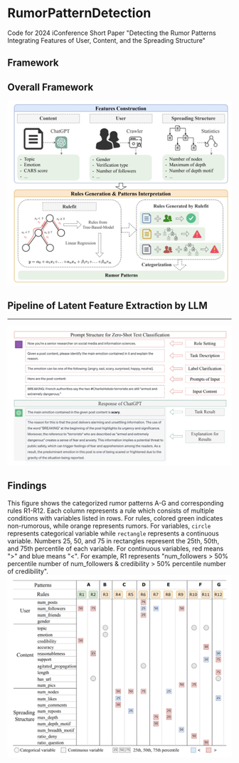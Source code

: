 # RumorPatternDetection
Code for 2024 iConference Short Paper "Detecting the Rumor Patterns Integrating Features of User, Content, and the Spreading Structure"

Framework
---
## Overall Framework
<img src='assets/framework.png' width=600>

## Pipeline of Latent Feature Extraction by LLM
---
<img src='assets/gpt.png' width=800>


Findings
---
This figure shows the categorized rumor patterns A-G and corresponding rules R1-R12. Each column represents a rule which consists of multiple conditions with variables listed in rows. For rules, colored green indicates non-rumorous, while orange represents rumors. For variables, `circle` represents categorical variable while `rectangle` represents a continuous variable. Numbers 25, 50, and 75 in rectangles represent the 25th, 50th, and 75th percentile of each variable. For continuous variables, red means "$>$" and blue means "$<$". For example, R1 represents "num\_followers $>$ 50\% percentile number of num\_followers \& credibility $>$ 50\% percentile number of credibility".
<img src='assets/rules.png' width=800>
